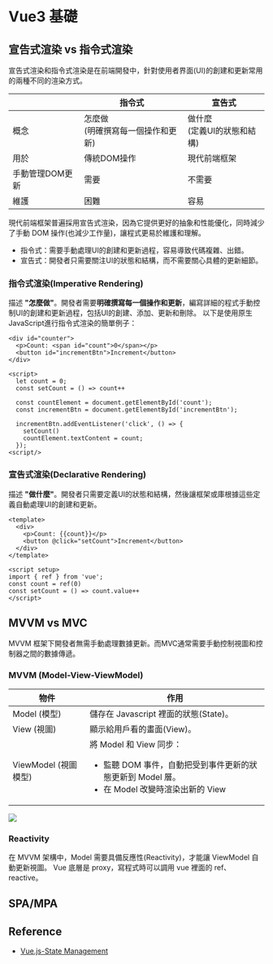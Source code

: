 # Vue3 基礎
## 宣告式渲染 vs 指令式渲染
宣告式渲染和指令式渲染是在前端開發中，針對使用者界面(UI)的創建和更新常用的兩種不同的渲染方式。

|                 | 指令式                               | 宣告式                         |
| --------------- | ------------------------------------ | ------------------------------ |
| 概念            | 怎麼做<br>(明確撰寫每一個操作和更新) | 做什麼<br>(定義UI的狀態和結構) |
| 用於            | 傳統DOM操作                          | 現代前端框架                   |
| 手動管理DOM更新 | 需要                                 | 不需要                         |
| 維護            | 困難                                 | 容易                           |

現代前端框架普遍採用宣告式渲染，因為它提供更好的抽象和性能優化，同時減少了手動 DOM 操作(也減少工作量)，讓程式更易於維護和理解。
- 指令式：需要手動處理UI的創建和更新過程，容易導致代碼複雜、出錯。
- 宣告式：開發者只需要關注UI的狀態和結構，而不需要關心具體的更新細節。

### 指令式渲染(Imperative Rendering)
描述 **"怎麼做"**。開發者需要**明確撰寫每一個操作和更新**，編寫詳細的程式手動控制UI的創建和更新過程，包括UI的創建、添加、更新和刪除。
以下是使用原生JavaScript進行指令式渲染的簡單例子：
```html:line-numbers {10-16}
<div id="counter">
  <p>Count: <span id="count">0</span></p>
  <button id="incrementBtn">Increment</button>
</div>

<script>
  let count = 0;
  const setCount = () => count++

  const countElement = document.getElementById('count');
  const incrementBtn = document.getElementById('incrementBtn');

  incrementBtn.addEventListener('click', () => {
    setCount()
    countElement.textContent = count;
  });
<script/>
```
### 宣告式渲染(Declarative Rendering)
描述 **"做什麼"**。開發者只需要定義UI的狀態和結構，然後讓框架或庫根據這些定義自動處理UI的創建和更新。
```html:line-numbers
<template>
  <div>
    <p>Count: {{count}}</p>
    <button @click="setCount">Increment</button>
  </div>
</template>

<script setup>
import { ref } from 'vue';
const count = ref(0)
const setCount = () => count.value++
</script>
```

## MVVM vs MVC
MVVM 框架下開發者無需手動處理數據更新。而MVC通常需要手動控制視圖和控制器之間的數據傳遞。

### MVVM (Model-View-ViewModel)
| 物件                 | 作用                                                                                                                                      |
| -------------------- | ----------------------------------------------------------------------------------------------------------------------------------------- |
| Model (模型)         | 儲存在 Javascript 裡面的狀態(State)。                                                                                                     |
| View (視圖)          | 顯示給用戶看的畫面(View)。                                                                                                                |
| ViewModel (視圖模型) | 將 Model 和 View 同步：<ul><li>監聽 DOM 事件，自動把受到事件更新的狀態更新到 Model 層。</li> <li>在 Model 改變時渲染出新的 View</li></ul> |

![](https://book.vue.tw/assets/img/1-1-mvvm.febdf1bd.png)

### Reactivity
在 MVVM 架構中，Model 需要具備反應性(Reactivity)，才能讓 ViewModel 自動更新視圖。
Vue 底層是 proxy，寫程式時可以調用 vue 裡面的 ref、reactive。
## SPA/MPA

## Reference

- [Vue.js-State Management](https://vuejs.org/guide/scaling-up/state-management.html)
